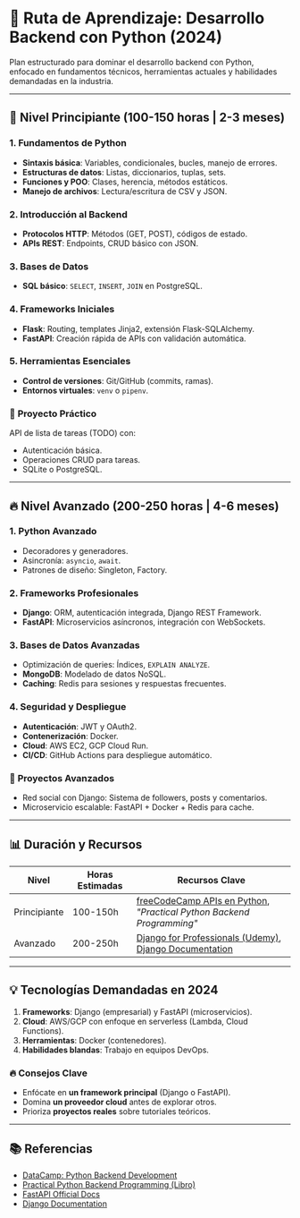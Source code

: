 # 🐍 Ruta de Aprendizaje: Desarrollo Backend con Python (2024)

Plan estructurado para dominar el desarrollo backend con Python, enfocado en fundamentos técnicos, herramientas actuales y habilidades demandadas en la industria.

---

## 🚀 **Nivel Principiante** (100-150 horas | 2-3 meses)

### **1. Fundamentos de Python**
- **Sintaxis básica**: Variables, condicionales, bucles, manejo de errores.
- **Estructuras de datos**: Listas, diccionarios, tuplas, sets.
- **Funciones y POO**: Clases, herencia, métodos estáticos.
- **Manejo de archivos**: Lectura/escritura de CSV y JSON.

### **2. Introducción al Backend**
- **Protocolos HTTP**: Métodos (GET, POST), códigos de estado.
- **APIs REST**: Endpoints, CRUD básico con JSON.

### **3. Bases de Datos**
- **SQL básico**: `SELECT`, `INSERT`, `JOIN` en PostgreSQL.

### **4. Frameworks Iniciales**
- **Flask**: Routing, templates Jinja2, extensión Flask-SQLAlchemy.
- **FastAPI**: Creación rápida de APIs con validación automática.

### **5. Herramientas Esenciales**
- **Control de versiones**: Git/GitHub (commits, ramas).
- **Entornos virtuales**: `venv` o `pipenv`.

### 📌 **Proyecto Práctico**
API de lista de tareas (TODO) con:
- Autenticación básica.
- Operaciones CRUD para tareas.
- SQLite o PostgreSQL.

---

## 🔥 **Nivel Avanzado** (200-250 horas | 4-6 meses)

### **1. Python Avanzado**
- Decoradores y generadores.
- Asincronía: `asyncio`, `await`.
- Patrones de diseño: Singleton, Factory.

### **2. Frameworks Profesionales**
- **Django**: ORM, autenticación integrada, Django REST Framework.
- **FastAPI**: Microservicios asíncronos, integración con WebSockets.

### **3. Bases de Datos Avanzadas**
- Optimización de queries: Índices, `EXPLAIN ANALYZE`.
- **MongoDB**: Modelado de datos NoSQL.
- **Caching**: Redis para sesiones y respuestas frecuentes.

### **4. Seguridad y Despliegue**
- **Autenticación**: JWT y OAuth2.
- **Contenerización**: Docker.
- **Cloud**: AWS EC2, GCP Cloud Run.
- **CI/CD**: GitHub Actions para despliegue automático.

### 📌 **Proyectos Avanzados**
- Red social con Django: Sistema de followers, posts y comentarios.
- Microservicio escalable: FastAPI + Docker + Redis para cache.

---

## 📊 **Duración y Recursos**

| Nivel         | Horas Estimadas | Recursos Clave                                                                 |
|---------------|-----------------|--------------------------------------------------------------------------------|
| Principiante  | 100-150h        | [freeCodeCamp APIs en Python](https://www.freecodecamp.org/), *"Practical Python Backend Programming"* |
| Avanzado      | 200-250h        | [Django for Professionals (Udemy)](https://www.udemy.com/), [Django Documentation](https://docs.djangoproject.com/) |

---

## 💡 **Tecnologías Demandadas en 2024**
1. **Frameworks**: Django (empresarial) y FastAPI (microservicios).
2. **Cloud**: AWS/GCP con enfoque en serverless (Lambda, Cloud Functions).
3. **Herramientas**: Docker (contenedores).
4. **Habilidades blandas**: Trabajo en equipos DevOps.

### 🔥 **Consejos Clave**
- Enfócate en **un framework principal** (Django o FastAPI).
- Domina **un proveedor cloud** antes de explorar otros.
- Prioriza **proyectos reales** sobre tutoriales teóricos.

---

## 📚 **Referencias**
- [DataCamp: Python Backend Development](https://www.datacamp.com/tutorial/python-backend-development)
- [Practical Python Backend Programming (Libro)](https://www.lafeltrinelli.it/practical-python-backend-programming-ebook-inglese-tim-peters/e/9798224265404)
- [FastAPI Official Docs](https://fastapi.tiangolo.com)
- [Django Documentation](https://docs.djangoproject.com/)